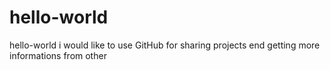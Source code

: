 # hello-world
hello-world
i would like to use GitHub for sharing projects end getting more informations from other 
